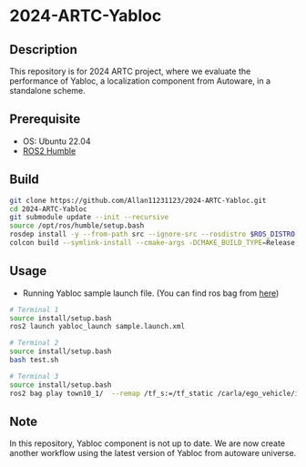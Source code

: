 # 2024-ARTC-Yabloc

## Description
This repository is for 2024 ARTC project, where we evaluate the performance of Yabloc, a localization component from Autoware, in a standalone scheme.

## Prerequisite
- OS: Ubuntu 22.04
- [ROS2 Humble](https://docs.ros.org/en/humble/Installation/Alternatives/Ubuntu-Development-Setup.html)
<!-- - [Autoware](https://autowarefoundation.github.io/autoware-documentation/main/installation/autoware/source-installation/) -->

## Build
```sh
git clone https://github.com/Allan11231123/2024-ARTC-Yabloc.git
cd 2024-ARTC-Yabloc
git submodule update --init --recursive
source /opt/ros/humble/setup.bash
rosdep install -y --from-path src --ignore-src --rosdistro $ROS_DISTRO
colcon build --symlink-install --cmake-args -DCMAKE_BUILD_TYPE=Release
```

## Usage
- Running Yabloc sample launch file. (You can find ros bag from [here](https://drive.google.com/drive/folders/1ADNInLOsWBpyns6xQdVlkyr3R1q3POVQ)) 
```sh
# Terminal 1
source install/setup.bash
ros2 launch yabloc_launch sample.launch.xml

# Terminal 2
source install/setup.bash
bash test.sh

# Terminal 3
source install/setup.bash
ros2 bag play town10_1/  --remap /tf_s:=/tf_static /carla/ego_vehicle/imu:=/sensing/imu/tamagawa/imu_raw /carla/ego_vehicle/rgb_front/camera_info:=/sensing/camera/traffic_light/camera_info /out/compressed:=/sensing/camera/traffic_light/image_raw/compressed /initialpose3:=initialpose
```

## Note
In this repository, Yabloc component is not up to date. We are now create another workflow using the latest version of Yabloc from autoware universe. 